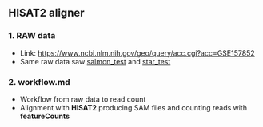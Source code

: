## HISAT2 aligner

### 1. RAW data 
- Link: https://www.ncbi.nlm.nih.gov/geo/query/acc.cgi?acc=GSE157852
- Same raw data saw [salmon_test](https://github.com/Mira0507/salmon_test) and [star_test](https://github.com/Mira0507/star_test)

### 2. workflow.md
- Workflow from raw data to read count 
- Alignment with **HISAT2** producing SAM files and counting reads with **featureCounts**

